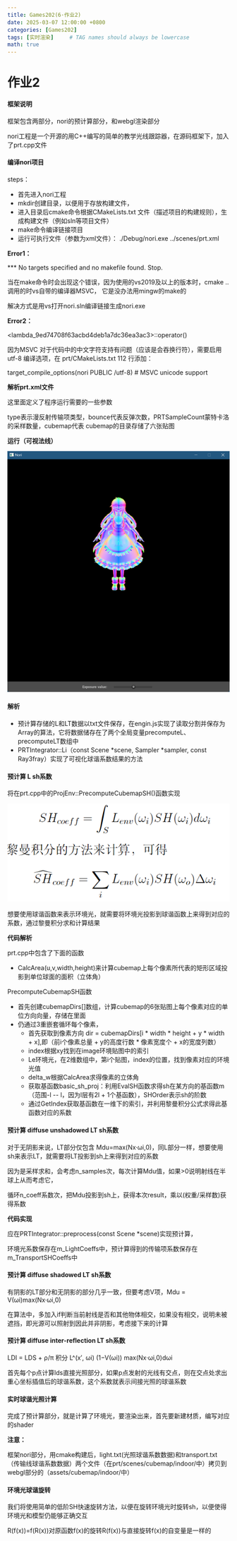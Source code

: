 ```yaml
---
title: Games202(6·作业2)
date: 2025-03-07 12:00:00 +0800
categories: [Games202]
tags: [实时渲染]     # TAG names should always be lowercase
math: true
---
```

# 作业2

#### 框架说明

框架包含两部分，nori的预计算部分，和webgl渲染部分

nori工程是一个开源的用C++编写的简单的教学光线跟踪器，在源码框架下，加入了prt.cpp文件

#### 编译nori项目

steps：

* 首先进入nori工程
* mkdir创建目录，以便用于存放构建文件，
* 进入目录后cmake命令根据CMakeLists.txt 文件（描述项目的构建规则），生成构建文件（例如sln等项目文件）
* make命令编译链接项目
* 运行可执行文件（参数为xml文件）： ./Debug/nori.exe  ../scenes/prt.xml 

**Error1：**

*** No targets specified and no makefile found.  Stop.

当在make命令时会出现这个错误，因为使用的vs2019及以上的版本时，cmake .. 调用的时vs自带的编译器MSVC， 它是没办法用mingw的make的

解决方式是用vs打开nori.sln编译链接生成nori.exe

**Error2：**

<lambda_9ed74708f63acbd4deb1a7dc36ea3ac3>::operator()

因为MSVC 对于代码中的中文字符支持有问题（应该是会吞换行符），需要启用 utf-8 编译选项，在 prt/CMakeLists.txt 112 行添加：

target_compile_options(nori PUBLIC /utf-8) # MSVC unicode support

**解析prt.xml文件**

这里面定义了程序运行需要的一些参数

type表示漫反射传输项类型，bounce代表反弹次数，PRTSampleCount蒙特卡洛的采样数量，cubemap代表 cubemap的目录存储了六张贴图

**运行（可视法线）**

![1741346335513](/assets/img/blog/Games202/编译.png)

#### 解析

* 预计算存储的L和LT数据以txt文件保存，在engin.js实现了读取分割并保存为Array的算法，它将数据储存在了两个全局变量precomputeL、precomputeLT数组中
* PRTIntegrator::Li（const Scene *scene, Sampler *sampler, const Ray3fray）实现了可视化球谐系数结果的方法
  
#### 预计算 L sh系数

将在prt.cpp中的ProjEnv::PrecomputeCubemapSH()函数实现

![1741346328376](/assets/img/blog/Games202/解方程.png)

想要使用球谐函数来表示环境光，就需要将环境光投影到球谐函数上来得到对应的系数，通过黎曼积分求和计算结果

**代码解析**

prt.cpp中包含了下面的函数

* CalcArea(u,v,width,height)来计算cubemap上每个像素所代表的矩形区域投影到单位球面的面积（立体角）

PrecomputeCubemapSH函数

* 首先创建cubemapDirs[]数组，计算cubemap的6张贴图上每个像素对应的单位方向向量，存储在里面
* 仍通过3重嵌套循环每个像素，
  * 首先获取到像素方向 dir = cubemapDirs[i * width * height + y * width + x],即（前i个像素总量 + y的高度行数 * 像素宽度个 + x的宽度列数）
  * index根据xy找到在image环境贴图中的索引
  * Le环境光，在2维数组中，第i个贴图，index的位置，找到像素对应的环境光值
  * delta_w根据CalcArea求得像素的立体角
  * 获取基函数basic_sh_proj：利用EvalSH函数求得sh在某方向的基函数m（范围-l -- l，因为l层有2l + 1个基函数），SHOrder表示sh的阶数
  * 通过GetIndex获取基函数在一维下的索引，并利用黎曼积分公式求得此基函数对应的系数


#### 预计算 diffuse unshadowed LT sh系数

对于无阴影来说，LT部分仅包含 Mdu=max(Nx·ωi,0)，同L部分一样，想要使用sh来表示LT，就需要将LT投影到sh上来得到对应的系数

因为是采样求和，会考虑n_samples次，每次计算Mdu值，如果>0说明射线在半球上从而考虑它，

循环n_coeff系数次，把Mdu投影到sh上，获得本次result，乘以(权重/采样数)获得系数

**代码实现**

应在PRTIntegrator::preprocess(const Scene *scene)实现预计算，

环境光系数保存在m_LightCoeffs中，预计算得到的传输项系数保存在m_TransportSHCoeffs中

#### 预计算 diffuse shadowed LT sh系数

有阴影的LT部分和无阴影的部分几乎一致，但要考虑V项，Mdu = V(ωi)max(Nx·ωi,0)

在算法中，多加入if判断当前射线是否和其他物体相交，如果没有相交，说明未被遮挡，即光源可以照射到因此并非阴影，考虑接下来的计算

#### 预计算 diffuse inter-reflection LT sh系数

LDI = LDS +  ρ/π  积分 L^(x′, ωi) (1−V(ωi)) max(Nx·ωi,0)dωi

首先每个p点计算lds直接光照部分，如果p点发射的光线有交点，则在交点处求出重心坐标插值后的球谐系数，这个系数就表示间接光照的球谐系数

#### 实时球谐光照计算

完成了预计算部分，就是计算了环境光，要渲染出来，首先要新建材质，编写对应的shader

**注意：**

框架nori部分，用cmake构建后，light.txt(光照球谐系数数据)和transport.txt（传输线球谐系数数据）两个文件（在prt/scenes/cubemap/indoor/中）拷贝到webgl部分的（assets/cubemap/indoor/中）

#### 环境光球谐旋转

我们将使用简单的低阶SH快速旋转方法，以便在旋转环境光时旋转sh，以便使得环境光和模型仍能够正确交互

R(f(x))=f(R(x))对原函数f(x)的旋转R(f(x))与直接旋转f(x)的自变量是一样的